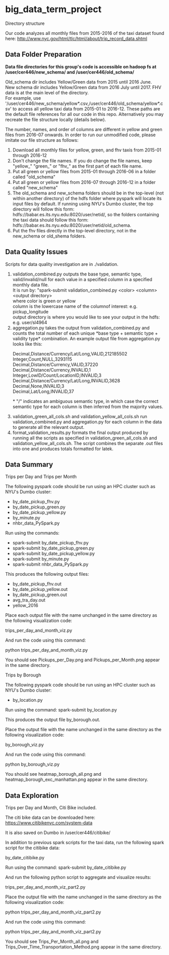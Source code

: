 # big_data_term_project

Directory structure

Our code analyzes all monthly files from 2015-2016 of the taxi dataset found here: http://www.nyc.gov/html/tlc/html/about/trip_record_data.shtml

## Data Folder Preparation

<b> Data file directories for this group's code is accessible on hadoop fs at /user/cer446/new_schema/ and /user/cer446/old_schema/ </b> <p>Old_schema dir includes Yellow/Green data from 2015 until 2016 June. <br/>New schema dir includes Yellow/Green data from 2016 July until 2017. FHV data is at the main level of the directory.<br/>
For example, use '/user/cer446/new_schema/yellow*.csv,/user/cer446/old_schema/yellow*.csv' to access all yellow taxi data from 2015-01 to 2016-12. These paths are the default file references for all our code in this repo. Alternatively you may recreate the file structure locally (details below). <br/>

The number, names, and order of columns are different in yellow and green files from 2016-07 onwards. In order to run our unmodified code, please imitate our file structure as follows:<br/>

1. Download all monthly files for yellow, green, and fhv taxis from 2015-01 through 2016-12
2. Don't change the file names. If you do change the file names, keep "yellow_" "green_" or "fhv_" as the first part of each file name.
3. Put all green or yellow files from 2015-01 through 2016-06 in a folder called "old_schema"
4. Put all green or yellow files from 2016-07 through 2016-12 in a folder called "new_schema"
5. The old_schema and new_schema folders should be in the top-level (not within another directory) of the hdfs folder where pyspark will locate its input files by default. If running using NYU's Dumbo cluster, the top directory will follow this form: hdfs://babar.es.its.nyu.edu:8020/user/netid/, so the folders containing the taxi data should follow this form: hdfs://babar.es.its.nyu.edu:8020/user/netid/old_schema.
6. Put the fhv files directly in the top-level directory, not in the new_schema or old_shema folders.

## Data Quality Issues
Scripts for data quality investigation are in ./validation.
<ol>
<li>validation_combined.py outputs the base type, semantic type, valid/invalid/null for each value in a specified column in a specified monthly data file.<br/>
It is run by: "spark-submit validation_combined.py &#60;color&#62; &#60;column&#62; &#60;output directory&#62;<br/>
where color is green or yellow<br/>
column is the lowercase name of the columnof interest: e.g. pickup_longitude<br/>
output directory is where you would like to see your output in the hdfs: e.g. user/sl4964<br/>


<li>
aggregation.py takes the output from validation_combined.py and counts the total number of each unique *base type + semantic type + validity type* combination. An example output file from aggregation.py looks like this:<br/>
<p>Decimal,Distance/Currency/Lat/Long,VALID,212185502<br/>
Integer,Count,NULL,3293115<br/>
Decimal,Distance/Currency,VALID,37220<br/>
Decimal,Distance/Currency,INVALID,1<br/>
Integer,LowID/Count/LocationID,INVALID,3<br/>
Decimal,Distance/Currency/Lat/Long,INVALID,3628<br/>
Decimal,None,INVALID,3<br/>
Decimal,Lat/Long,INVALID,37<br/>
<p>&#42; "/" indicates an ambiguous semantic type, in which case the correct semantic type for each column is then inferred from the majority values.

<li>
validation_green_all_cols.sh and validation_yellow_all_cols.sh run validation_combined.py and aggregation.py for each column in the data to generate all the relevant output.

<li>
format_validation_results.py formats the final output produced by running all the scripts as specified in validation_green_all_cols.sh and validation_yellow_all_cols.sh. The script combines the separate .out files into one and produces totals formatted for latek.
</li>
</ol>

## Data Summary
Trips per Day and Trips per Month

The following pyspark code should be run using an HPC cluster such as NYU's Dumbo cluster:

+ by_date_pickup_fhv.py 
+ by_date_pickup_green.py 
+ by_date_pickup_yellow.py 
+ by_minute.py
+ nhbr_data_PySpark.py

Run using the commands:  
+ spark-submit by_date_pickup_fhv.py 
+ spark-submit by_date_pickup_green.py 
+ spark-submit by_date_pickup_yellow.py 
+ spark-submit by_minute.py
+ spark-submit nhbr_data_PySpark.py

This produces the following output files:  

+ by_date_pickup_fhv.out 
+ by_date_pickup_yellow.out 
+ by_date_pickup_green.out 
+ avg_tra_day.out 
+ yellow_2016

Place each output file with the name unchanged in the same directory as the following visualization code:  

trips_per_day_and_month_viz.py

And run the code using this command:

python trips_per_day_and_month_viz.py

You should see Pickups_per_Day.png and Pickups_per_Month.png appear in the same directory.

Trips by Borough

The following pyspark code should be run using an HPC cluster such as NYU's Dumbo cluster:

+ by_location.py

Run using the command: spark-submit by_location.py

This produces the output file by_borough.out.

Place the output file with the name unchanged in the same directory as the following visualization code:  

by_borough_viz.py

And run the code using this command:

python by_borough_viz.py

You should see heatmap_borough_all.png and heatmap_borough_exc_manhattan.png appear in the same directory.

## Data Exploration

Trips per Day and Month, Citi Bike included.

The citi bike data can be downloaded here: https://www.citibikenyc.com/system-data

It is also saved on Dumbo in /user/cer446/citibike/

In addition to previous spark scripts for the taxi data, run the following spark script for the citibike data:

by_date_citibike.py

Run using the command: spark-submit by_date_citibike.py

And run the following python script to aggregate and visualize results:

trips_per_day_and_month_viz_part2.py

Place the output file with the name unchanged in the same directory as the following visualization code:  

python trips_per_day_and_month_viz_part2.py

And run the code using this command:

python trips_per_day_and_month_viz_part2.py

You should see Trips_Per_Month_all.png and Trips_Over_Time_Transportation_Method.png appear in the same directory.
